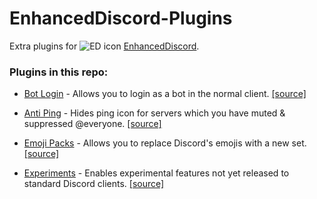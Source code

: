 # EnhancedDiscord-Plugins
Extra plugins for ![ED icon](https://enhanceddiscord.com/favicon.ico) [EnhancedDiscord](https://github.com/joe27g/EnhancedDiscord/tree/beta).

### Plugins in this repo:
- [Bot Login](/bot_login.md) - Allows you to login as a bot in the normal client. [[source]](/bot_login.js)

- [Anti Ping](/anti_ping.md) - Hides ping icon for servers which you have muted & suppressed @​everyone. [[source]](/anti_ping.js)

- [Emoji Packs](/emoji_packs.md) - Allows you to replace Discord's emojis with a new set. [[source]](/emoji_packs.js)

- [Experiments](/experiments.md) - Enables experimental features not yet released to standard Discord clients. [[source]](/emoji_packs.js)
